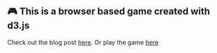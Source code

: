 ## :video_game: This is a browser based game created with d3.js

Check out the blog post [here](https://radulucut.com/2017/02/16/creating-a-simple-game-with-d3-js/).
Or play the game [here](https://radulucut.github.io/blog/tactic/)